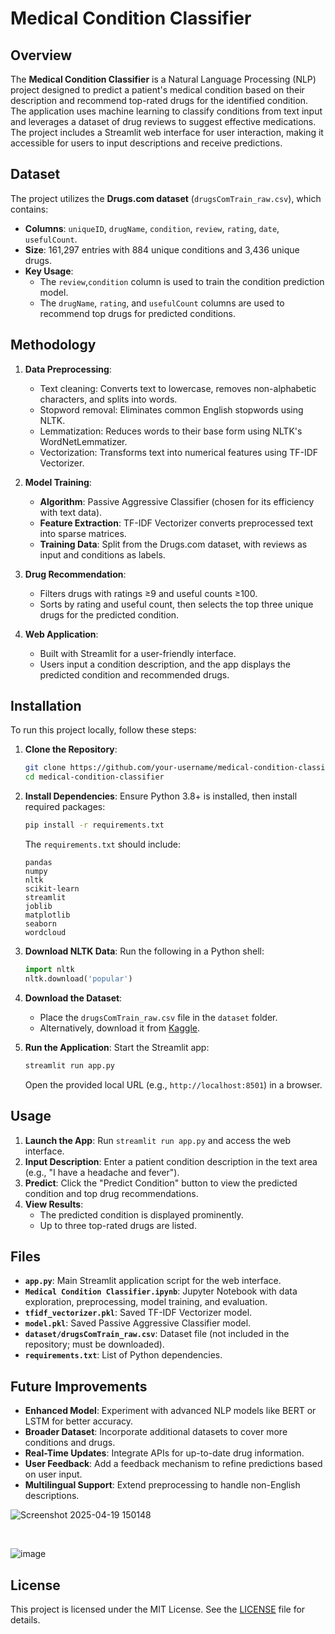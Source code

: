 
# Medical Condition Classifier

## Overview
The **Medical Condition Classifier** is a Natural Language Processing (NLP) project designed to predict a patient's medical condition based on their description and recommend top-rated drugs for the identified condition. The application uses machine learning to classify conditions from text input and leverages a dataset of drug reviews to suggest effective medications. The project includes a Streamlit web interface for user interaction, making it accessible for users to input descriptions and receive predictions.

## Dataset
The project utilizes the **Drugs.com dataset** (`drugsComTrain_raw.csv`), which contains:
- **Columns**: `uniqueID`, `drugName`, `condition`, `review`, `rating`, `date`, `usefulCount`.
- **Size**: 161,297 entries with 884 unique conditions and 3,436 unique drugs.
- **Key Usage**: 
  - The `review`,`condition` column is used to train the condition prediction model.
  - The `drugName`, `rating`, and `usefulCount` columns are used to recommend top drugs for predicted conditions.

## Methodology
1. **Data Preprocessing**:
   - Text cleaning: Converts text to lowercase, removes non-alphabetic characters, and splits into words.
   - Stopword removal: Eliminates common English stopwords using NLTK.
   - Lemmatization: Reduces words to their base form using NLTK's WordNetLemmatizer.
   - Vectorization: Transforms text into numerical features using TF-IDF Vectorizer.

2. **Model Training**:
   - **Algorithm**: Passive Aggressive Classifier (chosen for its efficiency with text data).
   - **Feature Extraction**: TF-IDF Vectorizer converts preprocessed text into sparse matrices.
   - **Training Data**: Split from the Drugs.com dataset, with reviews as input and conditions as labels.

3. **Drug Recommendation**:
   - Filters drugs with ratings ≥9 and useful counts ≥100.
   - Sorts by rating and useful count, then selects the top three unique drugs for the predicted condition.

4. **Web Application**:
   - Built with Streamlit for a user-friendly interface.
   - Users input a condition description, and the app displays the predicted condition and recommended drugs.

## Installation
To run this project locally, follow these steps:

1. **Clone the Repository**:
   ```bash
   git clone https://github.com/your-username/medical-condition-classifier.git
   cd medical-condition-classifier
   ```

2. **Install Dependencies**:
   Ensure Python 3.8+ is installed, then install required packages:
   ```bash
   pip install -r requirements.txt
   ```
   The `requirements.txt` should include:
   ```
   pandas
   numpy
   nltk
   scikit-learn
   streamlit
   joblib
   matplotlib
   seaborn
   wordcloud
   ```

3. **Download NLTK Data**:
   Run the following in a Python shell:
   ```python
   import nltk
   nltk.download('popular')
   ```

4. **Download the Dataset**:
   - Place the `drugsComTrain_raw.csv` file in the `dataset` folder.
   - Alternatively, download it from [Kaggle](https://www.kaggle.com/datasets/jessicali9530/kuc-hackathon-winter-2018).

5. **Run the Application**:
   Start the Streamlit app:
   ```bash
   streamlit run app.py
   ```
   Open the provided local URL (e.g., `http://localhost:8501`) in a browser.

## Usage
1. **Launch the App**: Run `streamlit run app.py` and access the web interface.
2. **Input Description**: Enter a patient condition description in the text area (e.g., "I have a headache and fever").
3. **Predict**: Click the "Predict Condition" button to view the predicted condition and top drug recommendations.
4. **View Results**:
   - The predicted condition is displayed prominently.
   - Up to three top-rated drugs are listed.

## Files
- **`app.py`**: Main Streamlit application script for the web interface.
- **`Medical Condition Classifier.ipynb`**: Jupyter Notebook with data exploration, preprocessing, model training, and evaluation.
- **`tfidf_vectorizer.pkl`**: Saved TF-IDF Vectorizer model.
- **`model.pkl`**: Saved Passive Aggressive Classifier model.
- **`dataset/drugsComTrain_raw.csv`**: Dataset file (not included in the repository; must be downloaded).
- **`requirements.txt`**: List of Python dependencies.

## Future Improvements
- **Enhanced Model**: Experiment with advanced NLP models like BERT or LSTM for better accuracy.
- **Broader Dataset**: Incorporate additional datasets to cover more conditions and drugs.
- **Real-Time Updates**: Integrate APIs for up-to-date drug information.
- **User Feedback**: Add a feedback mechanism to refine predictions based on user input.
- **Multilingual Support**: Extend preprocessing to handle non-English descriptions.

![Screenshot 2025-04-19 150148](https://github.com/user-attachments/assets/bf8528ca-80e2-4a6d-8fa3-6a34eab9b83e)

<br>

![image](https://github.com/user-attachments/assets/241727d5-b641-43a4-b74a-c404cfc5d4ba)


## License
This project is licensed under the MIT License. See the [LICENSE](LICENSE) file for details.
